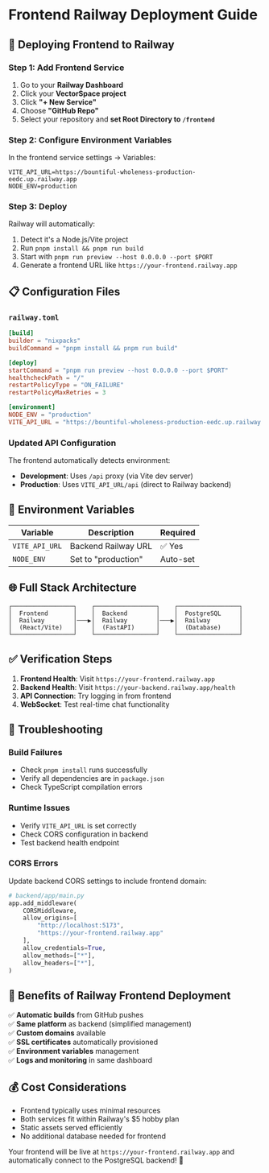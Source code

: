 # Frontend Railway Deployment Guide

## 🚀 Deploying Frontend to Railway

### Step 1: Add Frontend Service
1. Go to your **Railway Dashboard**
2. Click your **VectorSpace project**
3. Click **"+ New Service"**
4. Choose **"GitHub Repo"**
5. Select your repository and **set Root Directory to `/frontend`**

### Step 2: Configure Environment Variables
In the frontend service settings → Variables:
```
VITE_API_URL=https://bountiful-wholeness-production-eedc.up.railway.app
NODE_ENV=production
```

### Step 3: Deploy
Railway will automatically:
1. Detect it's a Node.js/Vite project
2. Run `pnpm install && pnpm run build`
3. Start with `pnpm run preview --host 0.0.0.0 --port $PORT`
4. Generate a frontend URL like `https://your-frontend.railway.app`

## 📋 Configuration Files

### `railway.toml`
```toml
[build]
builder = "nixpacks"
buildCommand = "pnpm install && pnpm run build"

[deploy]
startCommand = "pnpm run preview --host 0.0.0.0 --port $PORT"
healthcheckPath = "/"
restartPolicyType = "ON_FAILURE"
restartPolicyMaxRetries = 3

[environment]
NODE_ENV = "production"
VITE_API_URL = "https://bountiful-wholeness-production-eedc.up.railway.app"
```

### Updated API Configuration
The frontend automatically detects environment:
- **Development**: Uses `/api` proxy (via Vite dev server)
- **Production**: Uses `VITE_API_URL/api` (direct to Railway backend)

## 🔧 Environment Variables

| Variable | Description | Required |
|----------|-------------|----------|
| `VITE_API_URL` | Backend Railway URL | ✅ Yes |
| `NODE_ENV` | Set to "production" | Auto-set |

## 🌐 Full Stack Architecture

```
┌─────────────────┐    ┌─────────────────┐    ┌─────────────────┐
│  Frontend       │    │  Backend        │    │  PostgreSQL     │
│  Railway        │───▶│  Railway        │───▶│  Railway        │
│  (React/Vite)   │    │  (FastAPI)      │    │  (Database)     │
└─────────────────┘    └─────────────────┘    └─────────────────┘
```

## ✅ Verification Steps

1. **Frontend Health**: Visit `https://your-frontend.railway.app`
2. **Backend Health**: Visit `https://your-backend.railway.app/health`
3. **API Connection**: Try logging in from frontend
4. **WebSocket**: Test real-time chat functionality

## 🐛 Troubleshooting

### Build Failures
- Check `pnpm install` runs successfully
- Verify all dependencies are in `package.json`
- Check TypeScript compilation errors

### Runtime Issues
- Verify `VITE_API_URL` is set correctly
- Check CORS configuration in backend
- Test backend health endpoint

### CORS Errors
Update backend CORS settings to include frontend domain:
```python
# backend/app/main.py
app.add_middleware(
    CORSMiddleware,
    allow_origins=[
        "http://localhost:5173",
        "https://your-frontend.railway.app"
    ],
    allow_credentials=True,
    allow_methods=["*"],
    allow_headers=["*"],
)
```

## 🎯 Benefits of Railway Frontend Deployment

✅ **Automatic builds** from GitHub pushes  
✅ **Same platform** as backend (simplified management)  
✅ **Custom domains** available  
✅ **SSL certificates** automatically provisioned  
✅ **Environment variables** management  
✅ **Logs and monitoring** in same dashboard  

## 💰 Cost Considerations

- Frontend typically uses minimal resources
- Both services fit within Railway's $5 hobby plan
- Static assets served efficiently
- No additional database needed for frontend

Your frontend will be live at `https://your-frontend.railway.app` and automatically connect to the PostgreSQL backend! 🎉
